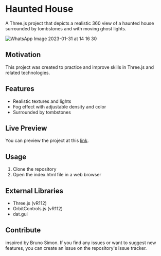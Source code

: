 # Haunted House
A Three.js project that depicts a realistic 360 view of a haunted house surrounded by tombstones and with moving ghost lights.

![WhatsApp Image 2023-01-31 at 14 16 30](https://user-images.githubusercontent.com/108794115/215757552-d660e300-44ca-44db-812e-db6ffc3a4aba.jpeg)

## Motivation
This project was created to practice and improve skills in Three.js and related technologies. 

## Features
- Realistic textures and lights
- Fog effect with adjustable density and color
- Surrounded by tombstones 

## Live Preview
You can preview the project at this [link](https://hountedhouse-8c088.web.app/).

## Usage
1. Clone the repository
2. Open the index.html file in a web browser

## External Libraries
- Three.js (vR112)
- OrbitControls.js (vR112)
- dat.gui

## Contribute
inspired by Bruno Simon.
If you find any issues or want to suggest new features, you can create an issue on the repository's issue tracker.
